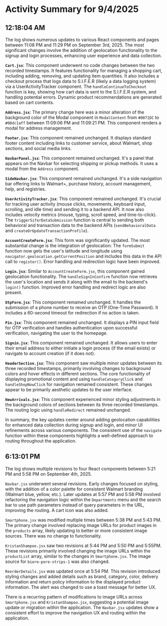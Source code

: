 # Activity Summary for 9/4/2025

## 12:18:04 AM
The log shows numerous updates to various React components and pages between 11:08 PM and 11:29 PM on September 3rd, 2025.  The most significant changes involve the addition of geolocation functionality to the signup and login processes, enhancing user experience and data collection.

**`Cart.jsx`**:  This component underwent no code changes between the two recorded timestamps. It features functionality for managing a shopping cart, including adding, removing, and updating item quantities. It also includes a checkout process that logs data to S.I.F.E.R (likely a data logging system) via a UserActivityTracker component.  The  `handleContinueToCheckout` function is key, showing how cart data is sent to the S.I.F.E.R system, and handling potential errors.  Dynamic product recommendations are generated based on cart contents.

**`Address.jsx`**: The primary change here was a minor alteration of the background color of the Modal component in `ModalContent` from `#0071DC` to `#00dc1aff` between 11:09:06 PM and 11:09:21 PM. This component renders a modal for address management.

**`Footer.jsx`**: This component remained unchanged. It displays standard footer content including links to customer service, about Walmart, shop sections, and social media links.

**`NavbarPanel.jsx`**: This component remained unchanged. It's a panel that appears on the Navbar for selecting shipping or pickup methods. It uses a modal from the `Address` component.

**`SideNavbar.jsx`**: This component remained unchanged. It's a side navigation bar offering links to Walmart+, purchase history, account management, help, and registries.

**`UserActivityTracker.jsx`**: This component remained unchanged. It's crucial for tracking user activity (mouse clicks, movements, keyboard input, scrolling, and idle time) and sending it to a backend API.  It now also includes velocity metrics (mouse, typing, scroll speed, and time-to-click). The `triggerSiferDataSubmission` function is central to sending both behavioral and transaction data to the backend APIs (`sendBehavioralData` and `createOrUpdateTransactionProfile`).

**`AccountCreateForm.jsx`**: This form was significantly updated. The most substantial change is the integration of geolocation:  The `formSubmit` function now gets the user's latitude and longitude using `navigator.geolocation.getCurrentPosition` and includes this data in the API call to `register()`.  Error handling and redirection logic have been improved.

**`Login.jsx`**:  Similar to `AccountCreateForm.jsx`, this component gained geolocation functionality.  The `handleSignInConfirm` function now retrieves the user's location and sends it along with the email to the backend's `login()` function.  Improved error handling and redirect logic are also present.

**`OtpForm.jsx`**: This component remained unchanged.  It handles the submission of a phone number to receive an OTP (One-Time Password). It includes a 60-second timeout for redirection if no action is taken.

**`Pin.jsx`**: This component remained unchanged. It displays a PIN input field for OTP verification and handles authentication upon successful verification, navigating the user to the homepage.

**`Signin.jsx`**: This component remained unchanged.  It allows users to enter their email address to either initiate a login process (if the email exists) or navigate to account creation (if it does not).

**`HeaderSection.jsx`**:  This component saw multiple minor updates between its three recorded timestamps, primarily involving changes to background colors and hover effects in different sections. The core functionality of displaying promotional content and using `handleCategoryClick` and `handleShopNowClick` for navigation remained consistent.  These changes appear to be primarily aesthetic updates to the user interface.

**`NewArrivals.jsx`**: This component experienced minor styling adjustments in the background colors of sections between its three recorded timestamps. The routing logic using `handleRedirect` remained unchanged.


In summary, the key updates center around adding geolocation capabilities for enhanced data collection during signup and login, and minor UI refinements across various components.  The consistent use of the `navigate` function within these components highlights a well-defined approach to routing throughout the application.


## 6:13:01 PM
The log shows multiple revisions to four React components between 5:21 PM and 5:58 PM on September 4th, 2025.

`Navbar.jsx` underwent several revisions.  Early changes focused on styling, with the addition of a color palette for consistent Walmart branding (Walmart blue, yellow, etc.).  Later updates at 5:57 PM and 5:58 PM involved  refactoring the navigation logic within the `Departments` menu and the search bar to use path parameters instead of query parameters in the URL, improving the routing.  A cart icon was also added.

`Smartphone.jsx`  was modified multiple times between 5:38 PM and 5:43 PM.  The primary change involved replacing image URLs for product images in the `products` array, likely updating to better or more consistent image sources.  There was no change to functionality.

`KristanShampoo.jsx` saw two revisions at 5:44 PM and 5:50 PM and 5:55PM.  These revisions primarily involved changing the image URLs within the `productList` array, similar to the changes in `Smartphone.jsx`. The image source for `biore-pore-strips-1` was also changed.

`ReorderDetails.jsx` was updated once at 5:54 PM. This revision introduced styling changes and added details such as brand, category, color, delivery information and return policy information to the displayed product information.  The alert was changed to use a toast message for better UX.

There is a recurring pattern of modifications to image URLs across `Smartphone.jsx` and `KristanShampoo.jsx`, suggesting a potential image update or migration within the application.  The `Navbar.jsx` updates show a consistent effort to improve the navigation UX and routing within the application.
